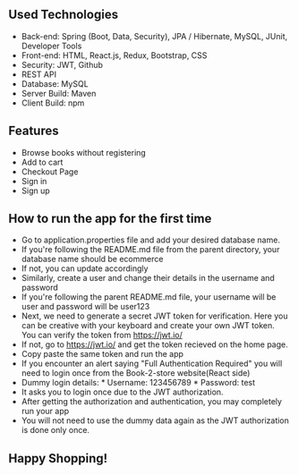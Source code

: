 ## Used Technologies

* Back-end: Spring (Boot, Data, Security), JPA / Hibernate, MySQL, JUnit, Developer Tools
* Front-end: HTML, React.js, Redux, Bootstrap, CSS
* Security: JWT, Github
* REST API
* Database: MySQL
* Server Build: Maven
* Client Build: npm

## Features

* Browse books without registering
* Add to cart
* Checkout Page
* Sign in
* Sign up

## How to run the app for the first time

* Go to application.properties file and add your desired database name.
* If you're following the README.md file from the parent directory, your database name should be ecommerce
* If not, you can update accordingly
* Similarly, create a user and change their details in the username and password
* If you're following the parent README.md file, your username will be user and password will be user123
* Next, we need to generate a secret JWT token for verification. Here you can be creative with your keyboard and create your own JWT token. You can verify the token from https://jwt.io/
* If not, go to https://jwt.io/ and get the token recieved on the home page.
* Copy paste the same token and run the app
* If you encounter an alert saying "Full Authentication Required" you will need to login once from the Book-2-store website(React side)
* Dummy login details:
      * Username: 123456789
      * Password: test
* It asks you to login once due to the JWT authorization.
* After getting the authorization and authentication, you may completely run your app
* You will not need to use the dummy data again as the JWT authorization is done only once.

## Happy Shopping!
